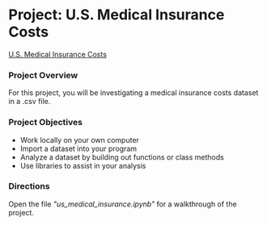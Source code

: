 # Project: U.S. Medical Insurance Costs

[U.S. Medical Insurance Costs](https://www.codecademy.com/paths/bi-data-analyst/tracks/dsf-portfolio-project-u-s-medical-insurance/modules/dsf-portfolio-project-u-s-medical-insurance/kanban_projects/us-medical-insurance-costs-portfolio-project)

### Project Overview
For this project, you will be investigating a medical insurance costs dataset in a .csv file.

### Project Objectives
* Work locally on your own computer
* Import a dataset into your program
* Analyze a dataset by building out functions or class methods
* Use libraries to assist in your analysis

### Directions
Open the file *"us_medical_insurance.ipynb"* for a walkthrough of the project.